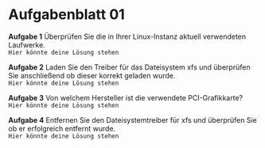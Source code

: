 # Aufgabenblatt 01
**Aufgabe 1**
Überprüfen Sie die in Ihrer Linux-Instanz aktuell verwendeten Laufwerke.<br />
`Hier könnte deine Lösung stehen`

**Aufgabe 2**
Laden Sie den Treiber für das Dateisystem xfs und überprüfen Sie anschließend ob dieser korrekt geladen wurde.<br />
`Hier könnte deine Lösung stehen`


**Aufgabe 3**
Von welchem Hersteller ist die verwendete PCI-Grafikkarte?<br />
`Hier könnte deine Lösung stehen`

**Aufgabe 4**
Entfernen Sie den Dateisystemtreiber für xfs und überprüfen Sie ob er erfolgreich entfernt wurde.<br />
`Hier könnte deine Lösung stehen`